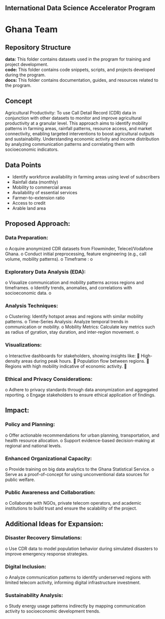 ## International Data Science Accelerator Program
# Ghana Team



<h2>Repository Structure</h2>
<strong>data:</strong> This folder contains datasets used in the program for training and project development.<br>
<strong>code:</strong> This folder contains code snippets, scripts, and projects developed during the program.<br>
<strong>docs:</strong> This folder contains documentation, guides, and resources related to the program.<br>



## Concept
Agricultural Productivity:
To use Call Detail Record (CDR) data in conjunction with other datasets to monitor and improve agricultural productivity at a granular level. This approach aims to identify mobility patterns in farming areas, rainfall patterns, resource access, and market connectivity, enabling targeted interventions to boost agricultural outputs and sustainability.
Understanding economic activity and income distribution by analyzing communication patterns and correlating them with socioeconomic indicators.


## Data Points
- Identify workforce availability in farming areas using level of subscribers
- Rainfall data (monthly)
- Mobility to commercial areas
- Availability of essential services 
- Farmer-to-extension ratio
- Access to credit
- Arable land area


## Proposed Approach:
###	Data Preparation:
o	Acquire anonymized CDR datasets from Flowminder, Telecel/Vodafone Ghana.
o	Conduct initial preprocessing, feature engineering (e.g., call volume, mobility patterns).
o	Timeframe : 
o	
###	Exploratory Data Analysis (EDA):
o	Visualize communication and mobility patterns across regions and timeframes.
o	Identify trends, anomalies, and correlations with socioeconomic data.
o	
### Analysis Techniques:
o	Clustering: Identify hotspot areas and regions with similar mobility patterns.
o	Time-Series Analysis: Analyze temporal trends in communication or mobility.
o	Mobility Metrics: Calculate key metrics such as radius of gyration, stay duration, and inter-region movement.
o	
###  Visualizations:
o	Interactive dashboards for stakeholders, showing insights like: 
	High-density areas during peak hours.
	Population flow between regions.
	Regions with high mobility indicative of economic activity.
	
### Ethical and Privacy Considerations:
o	Adhere to privacy standards through data anonymization and aggregated reporting.
o	Engage stakeholders to ensure ethical application of findings.
 
## Impact:
### Policy and Planning:
o	Offer actionable recommendations for urban planning, transportation, and health resource allocation.
o	Support evidence-based decision-making at regional and national levels.

### Enhanced Organizational Capacity:
o	Provide training on big data analytics to the Ghana Statistical Service.
o	Serve as a proof-of-concept for using unconventional data sources for public welfare.
### Public Awareness and Collaboration:
o	Collaborate with NGOs, private telecom operators, and academic institutions to build trust and ensure the scalability of the project.
 
## Additional Ideas for Expansion:
### Disaster Recovery Simulations:
o	Use CDR data to model population behavior during simulated disasters to improve emergency response strategies.

### Digital Inclusion:
o	Analyze communication patterns to identify underserved regions with limited telecom activity, informing digital infrastructure investment.

### Sustainability Analysis:
o	Study energy usage patterns indirectly by mapping communication activity to socioeconomic development trends.


